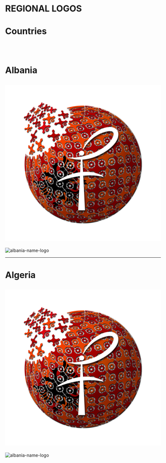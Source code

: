 # REGIONAL LOGOS

# Countries
<br><br>

# Albania

![albania-logo](https://github.com/Fermat-ORG/media-kit/blob/master/MediaKit/Region-Logos/albania_logo.png)
---
![albania-name-logo]()

---

# Algeria

![algeria-logo](https://github.com/Fermat-ORG/media-kit/blob/master/MediaKit/Region-Logos/albania_logo.png)
---
![albania-name-logo]()





